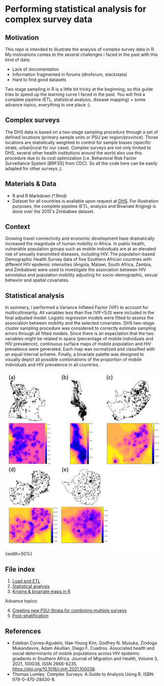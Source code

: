 # Performing statistical analysis for complex survey data

## Motivation

This repo is intended to illustrate the analysis of complex survey data in R. My motivations comes to the several challenges i faced in the past with this kind of data:

- Lack of documentation
- Information fragmented in forums (dhsforum, stackstats)
- Hard to find good datasets

Two stage sampling in R is a little bit tricky at the beginning, so this guide tries to speed up the learning curve I faced in the past. You will find a complete pipeline (ETL, statistical analysis, disease mapping) + some advance topics, everything in one place :).

## Complex surveys

The DHS data is based on a two-stage sampling procedure through a set of defined locations (primary sample units or PSU per region/province). Those locations are statistically weighted to control for sample biases (specific strate, urban|rural for our case). Complex surveys are not only limited to DHS, several other health institutions around the world also use this procedure due to its cost optimization (i.e. Behavioral Risk Factor Surveillance System [BRFSS] from CDC). So all the code here can be easily adapted for other surveys ;). 

## Materials & Data
- R and R Markdown (\*.Rmd)
- Dataset for all countries is available upon request at [DHS](https://dhsprogram.com/data/available-datasets.cfm). For illustration purposes, the complete pipeline (ETL, analysis and Bivariate Kriging) is done over the 2015's Zimbabwe dataset.

## Context

Growing travel connectivity and economic development have dramatically increased the magnitude of human mobility in Africa. In public health, vulnerable population groups such as mobile individuals are at an elevated risk of sexually transmitted diseases, including HIV. The population-based Demographic Health Survey data of five Southern African countries with different HIV epidemic intensities (Angola, Malawi, South Africa, Zambia, and Zimbabwe) were used to investigate the association between HIV serostatus and population mobility adjusting for socio-demographic, sexual behavior and spatial covariates. 

## Statistical analysis

In summary, I performed a Variance Inflated Factor (VIF) to account for multicollinearity. All variables less than five (VIF<5.0) were included in the final adjusted model. Logistic regression models were fitted to assess the association between mobility and the selected covariates. DHS two-stage cluster sampling procedure was considered to correctly estimate sampling errors through all fitted models. Since there is an expectation that the two variables might be related in space (percentage of mobile individuals and HIV prevalence), continuous surface maps of mobile population and HIV prevalence were generated. Each map was normalized and classified with an equal interval scheme. Finally, a bivariate palette was designed to visually depict all possible combinations of the proportion of mobile individuals and HIV prevalence in all countries.

![](img/3.2.png){width=50%}

## File index

1. [Load and ETL](https://github.com/maurosc3ner/twostagesampling_playground/blob/main/unit1/01-load_datasets.md)
2. [Statistical analysis](https://github.com/maurosc3ner/twostagesampling_playground/blob/main/unit2/02-analysis.md)
3. [Kriging & bivariate maps in R](https://github.com/maurosc3ner/twostagesampling_playground/blob/main/unit3/03-kriging-bivariate.md)

Advance topics: 

4. [Creating new PSU-Strata for combining multiple surveys]()
5. [Post-stratification]()

## References

- Esteban Correa-Agudelo, Hae-Young Kim, Godfrey N. Musuka, Zindoga Mukandavire, Adam Akullian, Diego F. Cuadros. Associated health and social determinants of mobile populations across HIV epidemic gradients in Southern Africa. Journal of Migration and Health, Volume 3, 2021, 100038, ISSN 2666-6235, https://doi.org/10.1016/j.jmh.2021.100038.
- Thomas Lumley. Complex Surveys: A Guide to Analysis Using R. ISBN: 978-0-470-28430-8. 
